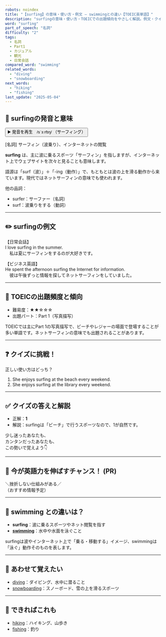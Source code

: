 ```yaml
---
robots: noindex
title: "【surfing】の意味・使い方・例文 ― swimmingとの違い【TOEIC英単語】"
description: "surfingの意味・使い方・TOEICでの出題傾向をやさしく解説。例文・クイズ付きでswimmingとの違いもわかりやすく学べます。"
word: "surfing"
part_of_speech: "名詞"
difficulty: "2"
tags:
  - 名詞
  - Part1
  - カジュアル
  - 観光
  - 日常会話
compared_word: "swimming"
related_words:
  - "diving"
  - "snowboarding"
next_words:
  - "hiking"
  - "fishing"
last_update: "2025-05-04"
---
```


## 🔰 surfingの発音と意味

<button class="play-audio" onclick="playTTS('surfing')">
  <span class="play-audio-main">
    ▶️ 発音を再生　/sˈɜːrfɪŋ/
  </span>
  <span class="play-audio-sub">
    （サーフィング）
  </span>
</button>

[名詞] サーフィン（波乗り）、インターネットの閲覧

**surfing** は、主に波に乗るスポーツ「サーフィン」を指しますが、インターネット上でウェブサイトを次々と見ることも意味します。

語源は「surf（波）」＋「-ing（動作）」で、もともとは波の上を滑る動作から来ています。現代ではネットサーフィンの意味でも使われます。

他の品詞：  
- surfer：サーファー（名詞）
- surf：波乗りをする（動詞）

---

## ✏️ surfingの例文

【日常会話】  
I love surfing in the summer.  
　私は夏にサーフィンをするのが大好きです。

【ビジネス英語】  
He spent the afternoon surfing the Internet for information.  
　彼は午後ずっと情報を探してネットサーフィンをしていました。

---

## 🎯 TOEICの出題頻度と傾向

- 難易度：★★☆☆☆
- 出題パート：Part 1（写真描写）

TOEICでは主にPart 1の写真描写で、ビーチやレジャーの場面で登場することが多い単語です。ネットサーフィンの意味でも出題されることがあります。

---

## ❓ クイズに挑戦！

正しい使い方はどっち？

1. She enjoys surfing at the beach every weekend.  
2. She enjoys surfing at the library every weekend.

---

## ✅ クイズの答えと解説

- 正解：**1**
- 解説：surfingは「ビーチ」で行うスポーツなので、1が自然です。

少し迷ったあなたも、  
カンタンだったあなたも、  
この勢いで覚えよう👇️

---

## 🚀 今が英語力を伸ばすチャンス！ (PR)

<div class="info-center">
＼挫折しない仕組みがある／<br>  
（おすすめ情報予定）
</div>

---

## 🤔  swimming との違いは？

- **surfing**：波に乗るスポーツやネット閲覧を指す
- **[swimming](/swimming)**：水中や水面を泳ぐこと

surfingは波やインターネット上で「乗る・移動する」イメージ、swimmingは「泳ぐ」動作そのものを表します。

---

## 🧩 あわせて覚えたい

- [diving](/diving)：ダイビング、水中に潜ること
- [snowboarding](/snowboarding)：スノーボード、雪の上を滑るスポーツ

---

## 📖 できればこれも

- [hiking](/hiking)：ハイキング、山歩き
- [fishing](/fishing)：釣り

<!-- cvid: aid02_bid35 -->
